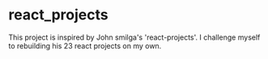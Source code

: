 # react_projects
This project is inspired by John smilga's 'react-projects'. I challenge myself to rebuilding his 23 react projects on my own.
